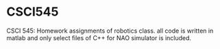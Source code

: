 # CSCI545
CSCI 545: Homework assignments of robotics class.
all code is written in matlab and only select files of C++ for NAO simulator is included. 

